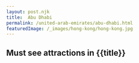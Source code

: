 ```yaml
---
layout: post.njk
title:  Abu Dhabi
permalink: /united-arab-emirates/abu-dhabi.html
featuredImage: /_images/hong-kong/hong-kong.jpg
---
```

## Must see attractions in {{title}}